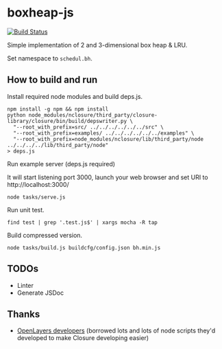 boxheap-js
==========
[![Build Status](https://travis-ci.org/schedul-xor/boxheap-js.svg?branch=master)](https://travis-ci.org/schedul-xor/boxheap-js)

Simple implementation of 2 and 3-dimensional box heap & LRU.

Set namespace to `schedul.bh`.

How to build and run
-----------------
Install required node modules and build deps.js.
```
npm install -g npm && npm install
python node_modules/nclosure/third_party/closure-library/closure/bin/build/depswriter.py \
  "--root_with_prefix=src/ ../../../../../../src" \
  "--root_with_prefix=examples/ ../../../../../../examples" \
  "--root_with_prefix=node_modules/nclosure/lib/third_party/node ../../../../lib/third_party/node" 
> deps.js
```

Run example server (deps.js required)

It will start listening port 3000, launch your web browser and set URI to http://localhost:3000/
```
node tasks/serve.js
```

Run unit test.
```
find test | grep '.test.js$' | xargs mocha -R tap
```

Build compressed version.
```
node tasks/build.js buildcfg/config.json bh.min.js
```

TODOs
-----
* Linter
* Generate JSDoc

Thanks
----------
* [OpenLayers developers](https://github.com/openlayers) (borrowed lots and lots of node scripts they'd developed to make Closure developing easier)
